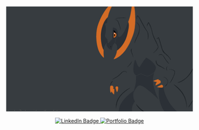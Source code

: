 ![Shiny Haxorus with gray and orange tones](https://github.com/Kalamojo/Kalamojo/blob/main/resources/Haxorus_Drip.png)

<div id="badges" style="text-align: center;">
  <a href="https://www.linkedin.com/in/kolade-alabi/">
    <img src="https://img.shields.io/badge/LinkedIn-blue?style=for-the-badge&logo=linkedin&logoColor=white" alt="LinkedIn Badge"/>
  </a>
  <a href="https://kalamojo.github.io/">
    <img src="https://img.shields.io/badge/-Portfolio-green" alt="Portfolio Badge"/>
  </a>
</div>

<!---
Kalamojo/Kalamojo is a ✨ special ✨ repository because its `README.md` (this file) appears on your GitHub profile.
You can click the Preview link to take a look at your changes.
--->
